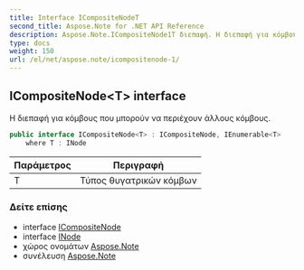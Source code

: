 ```yaml
---
title: Interface ICompositeNodeT
second_title: Aspose.Note for .NET API Reference
description: Aspose.Note.ICompositeNode1T διεπαφή. Η διεπαφή για κόμβους που μπορούν να περιέχουν άλλους κόμβους.
type: docs
weight: 150
url: /el/net/aspose.note/icompositenode-1/
---
```

## ICompositeNode&lt;T&gt; interface

Η διεπαφή για κόμβους που μπορούν να περιέχουν άλλους κόμβους.

```csharp
public interface ICompositeNode<T> : ICompositeNode, IEnumerable<T>
    where T : INode
```

| Παράμετρος | Περιγραφή |
| --- | --- |
| T | Τύπος θυγατρικών κόμβων |

### Δείτε επίσης

* interface [ICompositeNode](../icompositenode/)
* interface [INode](../inode/)
* χώρος ονομάτων [Aspose.Note](../../aspose.note/)
* συνέλευση [Aspose.Note](../../)


